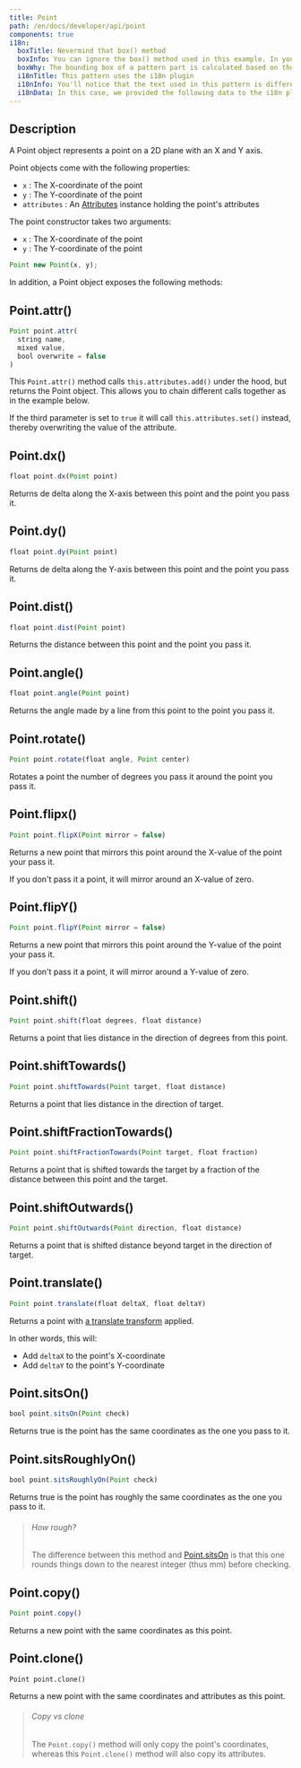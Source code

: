 ```yaml
---
title: Point
path: /en/docs/developer/api/point
components: true
i18n:
  boxTitle: Nevermind that box() method
  boxInfo: You can ignore the box() method used in this example. In your patterns, you simply return the part object. 
  boxWhy: The bounding box of a pattern part is calculated based on the paths used in that part. Some of these examples don't have any paths, and thus our example pattern has an extra box() method that draws an (invisible) diagonal line to force the bounding box to a certain size. 
  i18nTitle: This pattern uses the i18n plugin
  i18nInfo: You'll notice that the text used in this pattern is different from the text inserted in the code. That's because this pattern uses the i18n plugin to allow translation.
  i18nData: In this case, we provided the following data to the i18n plugin
---
```


## Description

A Point object represents a point on a 2D plane with an X and Y axis.

Point objects come with the following properties:

 - `x` : The X-coordinate of the point
 - `y` : The Y-coordinate of the point
 - `attributes` : An [Attributes](../attributes) instance holding the point's attributes

The point constructor takes two arguments:

 - `x` : The X-coordinate of the point
 - `y` : The Y-coordinate of the point

```js
Point new Point(x, y);
```

In addition, a Point object exposes the following methods:

## Point.attr()

```js
Point point.attr(
  string name, 
  mixed value, 
  bool overwrite = false
)
```

This `Point.attr()` method calls `this.attributes.add()` under the hood, but returns the Point object.
This allows you to chain different calls together as in the example below.

If the third parameter is set to `true` it will call `this.attributes.set()` instead, thereby overwriting the value of the attribute.

<api-example o="point" m="attr" box="1" strings='{ "msg": "Hello world!\nThis is\na line break"}'></api-example>

## Point.dx()

```js
float point.dx(Point point)
```

Returns de delta along the X-axis between this point and the point you pass it.

<api-example o="point" m="dx" ></api-example>

## Point.dy()

```js
float point.dy(Point point)
```

Returns de delta along the Y-axis between this point and the point you pass it.

<api-example o="point" m="dy" ></api-example>

## Point.dist()

```js
float point.dist(Point point)
```

Returns the distance between this point and the point you pass it.

<api-example o="point" m="dist" ></api-example>

## Point.angle()

```js
float point.angle(Point point)
``` 

Returns the angle made by a line from this point to the point you pass it.

<api-example o="point" m="angle" ></api-example>

## Point.rotate()

```js
Point point.rotate(float angle, Point center)
``` 

Rotates a point the number of degrees you pass it around the point you pass it.

<api-example o="point" m="rotate" ></api-example>

## Point.flipx()

```js
Point point.flipX(Point mirror = false)
```

Returns a new point that mirrors this point around the X-value of the point your pass it.

If you don't pass it a point, it will mirror around an X-value of zero.

<api-example o="point" m="flipx" ></api-example>

## Point.flipY()

```js
Point point.flipY(Point mirror = false)
```

Returns a new point that mirrors this point around the Y-value of the point your pass it.

If you don't pass it a point, it will mirror around a Y-value of zero.

<api-example o="point" m="flipy" ></api-example>

## Point.shift()

```js
Point point.shift(float degrees, float distance)
```

Returns a point that lies distance in the direction of degrees from this point.

<api-example o="point" m="shift" ></api-example>

## Point.shiftTowards()

```js
Point point.shiftTowards(Point target, float distance)
```

Returns a point that lies distance in the direction of target.

<api-example o="point" m="shifttowards" ></api-example>

## Point.shiftFractionTowards()

```js
Point point.shiftFractionTowards(Point target, float fraction)
```

Returns a point that is shifted towards the target by a fraction of the distance between this point and the target.

<api-example o="point" m="shiftfractiontowards" ></api-example>

## Point.shiftOutwards()

```js
Point point.shiftOutwards(Point direction, float distance)
```

Returns a point that is shifted distance beyond target in the direction of target.

<api-example o="point" m="shiftshiftoutwards" ></api-example>

## Point.translate()
 
```js
Point point.translate(float deltaX, float deltaY)
```

Returns a point with 
[a translate transform](https://developer.mozilla.org/en-US/docs/Web/CSS/transform-function/translate) 
applied. 

In other words, this will:

 - Add `deltaX` to the point's X-coordinate
 - Add `deltaY` to the point's Y-coordinate

<api-example o="point" m="transform" ></api-example>

## Point.sitsOn()

```js
bool point.sitsOn(Point check)
```

Returns true is the point has the same coordinates as the one you pass to it.

<api-example o="point" m="sitson" ></api-example>

## Point.sitsRoughlyOn()

```js
bool point.sitsRoughlyOn(Point check)
```

Returns true is the point has roughly the same coordinates as the one you pass to it.

> ###### How rough?
> The difference between this method and [Point.sitsOn](#pointsitson) is that this one rounds things down to the nearest integer (thus mm) before checking.

<api-example o="point" m="sitsroughlyon" ></api-example>

## Point.copy()

```js
Point point.copy()
```

Returns a new point with the same coordinates as this point.

<api-example o="point" m="copy" ></api-example>

## Point.clone()
```
Point point.clone()
```

Returns a new point with the same coordinates and attributes as this point.

<api-example o="point" m="clone" ></api-example>

> ###### Copy vs clone
> The `Point.copy()` method will only copy the point's coordinates, whereas this
> `Point.clone()` method will also copy its attributes.
